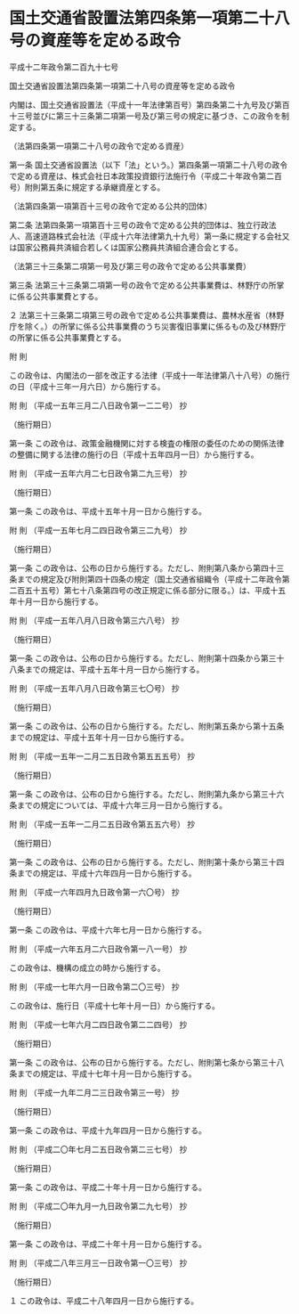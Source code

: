 # 国土交通省設置法第四条第一項第二十八号の資産等を定める政令

平成十二年政令第二百九十七号

国土交通省設置法第四条第一項第二十八号の資産等を定める政令

内閣は、国土交通省設置法（平成十一年法律第百号）第四条第二十九号及び第百十三号並びに第三十三条第二項第一号及び第三号の規定に基づき、この政令を制定する。

（法第四条第一項第二十八号の政令で定める資産）

第一条 国土交通省設置法（以下「法」という。）第四条第一項第二十八号の政令で定める資産は、株式会社日本政策投資銀行法施行令（平成二十年政令第二百号）附則第五条に規定する承継資産とする。

（法第四条第一項第百十三号の政令で定める公共的団体）

第二条 法第四条第一項第百十三号の政令で定める公共的団体は、独立行政法人、高速道路株式会社法（平成十六年法律第九十九号）第一条に規定する会社又は国家公務員共済組合若しくは国家公務員共済組合連合会とする。

（法第三十三条第二項第一号及び第三号の政令で定める公共事業費）

第三条 法第三十三条第二項第一号の政令で定める公共事業費は、林野庁の所掌に係る公共事業費とする。

２ 法第三十三条第二項第三号の政令で定める公共事業費は、農林水産省（林野庁を除く。）の所掌に係る公共事業費のうち災害復旧事業に係るもの及び林野庁の所掌に係る公共事業費とする。

附 則

この政令は、内閣法の一部を改正する法律（平成十一年法律第八十八号）の施行の日（平成十三年一月六日）から施行する。

附 則 （平成一五年三月二八日政令第一二二号） 抄

（施行期日）

第一条 この政令は、政策金融機関に対する検査の権限の委任のための関係法律の整備に関する法律の施行の日（平成十五年四月一日）から施行する。

附 則 （平成一五年六月二七日政令第二九三号） 抄

（施行期日）

第一条 この政令は、平成十五年十月一日から施行する。

附 則 （平成一五年七月二四日政令第三二九号） 抄

（施行期日）

第一条 この政令は、公布の日から施行する。ただし、附則第八条から第四十三条までの規定及び附則第四十四条の規定（国土交通省組織令（平成十二年政令第二百五十五号）第七十八条第四号の改正規定に係る部分に限る。）は、平成十五年十月一日から施行する。

附 則 （平成一五年八月八日政令第三六八号） 抄

（施行期日）

第一条 この政令は、公布の日から施行する。ただし、附則第十四条から第三十八条までの規定は、平成十五年十月一日から施行する。

附 則 （平成一五年八月八日政令第三七〇号） 抄

（施行期日）

第一条 この政令は、公布の日から施行する。ただし、附則第五条から第十五条までの規定は、平成十五年十月一日から施行する。

附 則 （平成一五年一二月二五日政令第五五五号） 抄

（施行期日）

第一条 この政令は、公布の日から施行する。ただし、附則第九条から第三十六条までの規定については、平成十六年三月一日から施行する。

附 則 （平成一五年一二月二五日政令第五五六号） 抄

（施行期日）

第一条 この政令は、公布の日から施行する。ただし、附則第十条から第三十四条までの規定は、平成十六年四月一日から施行する。

附 則 （平成一六年四月九日政令第一六〇号） 抄

（施行期日）

第一条 この政令は、平成十六年七月一日から施行する。

附 則 （平成一六年五月二六日政令第一八一号） 抄

この政令は、機構の成立の時から施行する。

附 則 （平成一七年六月一日政令第二〇三号） 抄

この政令は、施行日（平成十七年十月一日）から施行する。

附 則 （平成一七年六月二四日政令第二二四号） 抄

（施行期日）

第一条 この政令は、公布の日から施行する。ただし、附則第七条から第三十八条までの規定は、平成十七年十月一日から施行する。

附 則 （平成一九年二月二三日政令第三一号） 抄

（施行期日）

第一条 この政令は、平成十九年四月一日から施行する。

附 則 （平成二〇年七月二五日政令第二三七号） 抄

（施行期日）

第一条 この政令は、平成二十年十月一日から施行する。

附 則 （平成二〇年九月一九日政令第二九七号） 抄

（施行期日）

第一条 この政令は、平成二十年十月一日から施行する。

附 則 （平成二八年三月三一日政令第一〇三号） 抄

（施行期日）

１ この政令は、平成二十八年四月一日から施行する。
